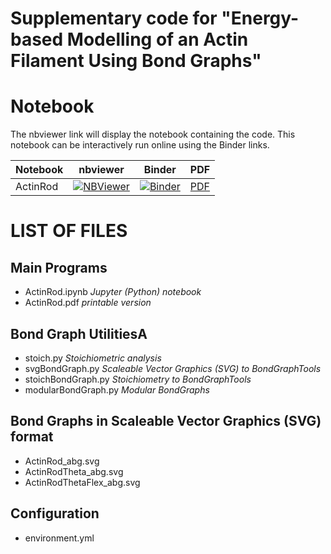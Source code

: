 # Supplementary code for "Energy-based Modelling of an Actin Filament Using Bond Graphs"

# Notebook

The nbviewer link will display the notebook containing the code. This notebook can be interactively run online using the Binder links.

Notebook | nbviewer | Binder | PDF
--- | --- | --- | ---
ActinRod|[![NBViewer](https://github.com/jupyter/design/blob/master/logos/Badges/nbviewer_badge.svg)](https://nbviewer.jupyter.org/github/gawthrop/ActinRod24/blob/main/ActinRod.ipynb)|[![Binder](https://mybinder.org/badge_logo.svg)](https://mybinder.org/v2/gh/gawthrop/ActinRod24/main?filepath=ActinRod.ipynb)|[PDF](https://github.com/gawthrop/ActinRod24/blob/main/ActinRod.pdf)

# LIST OF FILES

## Main Programs

- ActinRod.ipynb *Jupyter (Python) notebook*
- ActinRod.pdf  *printable version*
  
## Bond Graph UtilitiesA

- stoich.py *Stoichiometric analysis*
- svgBondGraph.py *Scaleable Vector Graphics (SVG) to BondGraphTools*
- stoichBondGraph.py *Stoichiometry to BondGraphTools*
- modularBondGraph.py *Modular BondGraphs*

## Bond Graphs in Scaleable Vector Graphics (SVG) format
- ActinRod_abg.svg 
- ActinRodTheta_abg.svg
- ActinRodThetaFlex_abg.svg

## Configuration
- environment.yml
